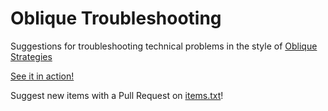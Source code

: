 # Oblique Troubleshooting
Suggestions for troubleshooting technical problems in the style of [Oblique Strategies](https://en.wikipedia.org/wiki/Oblique_Strategies)

[See it in action!](https://jessejensen.github.io/oblique-troubleshooting/)

Suggest new items with a Pull Request on [items.txt](items.txt)!
